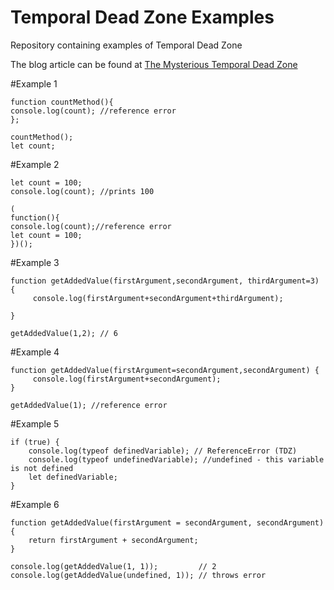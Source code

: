 # Temporal Dead Zone Examples
Repository containing examples of Temporal Dead Zone 

The blog article can be found at <a href=http://tsshriram.com/2016/01/19/the-mysterious-temporal-dead-zone/>The Mysterious Temporal Dead Zone</a>

#Example 1

```
function countMethod(){
console.log(count); //reference error
};

countMethod();
let count;
```

#Example 2

```
let count = 100;
console.log(count); //prints 100

(
function(){
console.log(count);//reference error
let count = 100;
})();
```

#Example 3

```
function getAddedValue(firstArgument,secondArgument, thirdArgument=3) {
     console.log(firstArgument+secondArgument+thirdArgument);

}

getAddedValue(1,2); // 6
```

#Example 4

```
function getAddedValue(firstArgument=secondArgument,secondArgument) {
     console.log(firstArgument+secondArgument);
}

getAddedValue(1); //reference error
```

#Example 5

```
if (true) {
    console.log(typeof definedVariable); // ReferenceError (TDZ)
    console.log(typeof undefinedVariable); //undefined - this variable is not defined
    let definedVariable;
}
```

#Example 6

```
function getAddedValue(firstArgument = secondArgument, secondArgument) {
    return firstArgument + secondArgument;
}

console.log(getAddedValue(1, 1));         // 2
console.log(getAddedValue(undefined, 1)); // throws error
```

